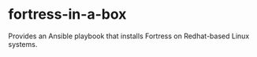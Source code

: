 fortress-in-a-box
=================

Provides an Ansible playbook that installs Fortress on Redhat-based Linux systems.
